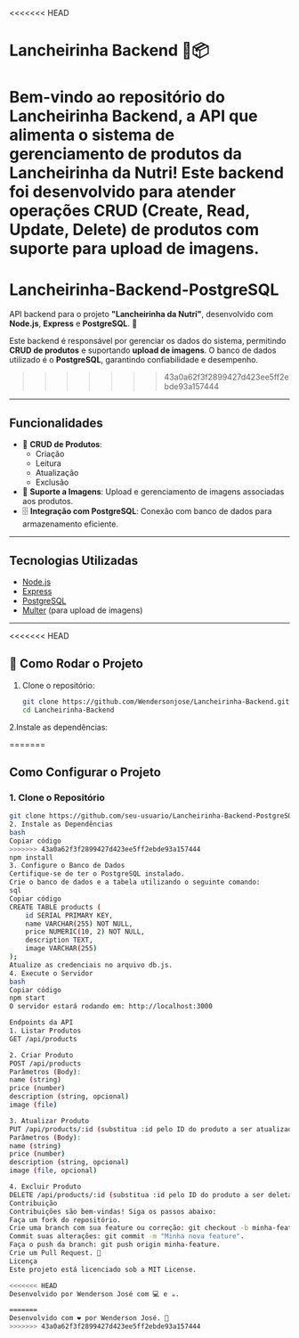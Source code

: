 <<<<<<< HEAD
# Lancheirinha Backend 🥗📦

Bem-vindo ao repositório do **Lancheirinha Backend**, a API que alimenta o sistema de gerenciamento de produtos da **Lancheirinha da Nutri**! Este backend foi desenvolvido para atender operações CRUD (Create, Read, Update, Delete) de produtos com suporte para upload de imagens.
=======
# Lancheirinha-Backend-PostgreSQL

API backend para o projeto **"Lancheirinha da Nutri"**, desenvolvido com **Node.js**, **Express** e **PostgreSQL**. 🚀

Este backend é responsável por gerenciar os dados do sistema, permitindo **CRUD de produtos** e suportando **upload de imagens**. O banco de dados utilizado é o **PostgreSQL**, garantindo confiabilidade e desempenho.
>>>>>>> 43a0a62f3f2899427d423ee5ff2ebde93a157444

---

## **Funcionalidades**
- 📂 **CRUD de Produtos**:
  - Criação
  - Leitura
  - Atualização
  - Exclusão
- 📸 **Suporte a Imagens**: Upload e gerenciamento de imagens associadas aos produtos.
- 🗄️ **Integração com PostgreSQL**: Conexão com banco de dados para armazenamento eficiente.

---

## **Tecnologias Utilizadas**
- [Node.js](https://nodejs.org/)
- [Express](https://expressjs.com/)
- [PostgreSQL](https://www.postgresql.org/)
- [Multer](https://github.com/expressjs/multer) (para upload de imagens)

---
<<<<<<< HEAD
 
## 🚀 Como Rodar o Projeto
1. Clone o repositório:
   ```bash
   git clone https://github.com/Wendersonjose/Lancheirinha-Backend.git
   cd Lancheirinha-Backend

2.Instale as dependências:

=======

## **Como Configurar o Projeto**

### **1. Clone o Repositório**
```bash
git clone https://github.com/seu-usuario/Lancheirinha-Backend-PostgreSQL.git
2. Instale as Dependências
bash
Copiar código
>>>>>>> 43a0a62f3f2899427d423ee5ff2ebde93a157444
npm install
3. Configure o Banco de Dados
Certifique-se de ter o PostgreSQL instalado.
Crie o banco de dados e a tabela utilizando o seguinte comando:
sql
Copiar código
CREATE TABLE products (
    id SERIAL PRIMARY KEY,
    name VARCHAR(255) NOT NULL,
    price NUMERIC(10, 2) NOT NULL,
    description TEXT,
    image VARCHAR(255)
);
Atualize as credenciais no arquivo db.js.
4. Execute o Servidor
bash
Copiar código
npm start
O servidor estará rodando em: http://localhost:3000

Endpoints da API
1. Listar Produtos
GET /api/products

2. Criar Produto
POST /api/products
Parâmetros (Body):
name (string)
price (number)
description (string, opcional)
image (file)

3. Atualizar Produto
PUT /api/products/:id (substitua :id pelo ID do produto a ser atualizado, por exemplo, 1).
Parâmetros (Body):
name (string)
price (number)
description (string, opcional)
image (file, opcional)

4. Excluir Produto
DELETE /api/products/:id (substitua :id pelo ID do produto a ser deletado, por exemplo, 1).
Contribuição
Contribuições são bem-vindas! Siga os passos abaixo:
Faça um fork do repositório.
Crie uma branch com sua feature ou correção: git checkout -b minha-feature.
Commit suas alterações: git commit -m "Minha nova feature".
Faça o push da branch: git push origin minha-feature.
Crie um Pull Request. 🚀
Licença
Este projeto está licenciado sob a MIT License.

<<<<<<< HEAD
Desenvolvido por Wenderson José com 💻 e ☕.

=======
Desenvolvido com ❤️ por Wenderson José. 🎉
>>>>>>> 43a0a62f3f2899427d423ee5ff2ebde93a157444
